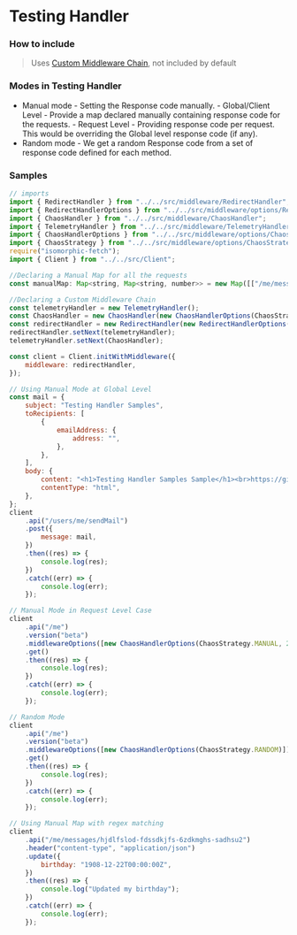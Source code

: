 # Testing Handler

### How to include

> Uses [Custom Middleware Chain](https://github.com/microsoftgraph/msgraph-sdk-javascript/blob/dev/docs/CustomMiddlewareChain.md), not included by default

### Modes in Testing Handler

-   Manual mode - Setting the Response code manually. - Global/Client Level - Provide a map declared manually containing response code for the requests. - Request Level - Providing response code per request. This would be overriding the Global level response code (if any).
-   Random mode - We get a random Response code from a set of response code defined for each method.

### Samples

```js
// imports
import { RedirectHandler } from "../../src/middleware/RedirectHandler";
import { RedirectHandlerOptions } from "../../src/middleware/options/RedirectHandlerOptions";
import { ChaosHandler } from "../../src/middleware/ChaosHandler";
import { TelemetryHandler } from "../../src/middleware/TelemetryHandler";
import { ChaosHandlerOptions } from "../../src/middleware/options/ChaosHandlerOptions";
import { ChaosStrategy } from "../../src/middleware/options/ChaosStrategy";
require("isomorphic-fetch");
import { Client } from "../../src/Client";

//Declaring a Manual Map for all the requests
const manualMap: Map<string, Map<string, number>> = new Map([["/me/messages/.*", new Map([["GET", 200], ["PATCH", 200]])], ["/users/me/sendMail", new Map([["GET", 404], ["POST", 307]])]]);

//Declaring a Custom Middleware Chain
const telemetryHandler = new TelemetryHandler();
const ChaosHandler = new ChaosHandler(new ChaosHandlerOptions(ChaosStrategy.MANUAL), manualMap);
const redirectHandler = new RedirectHandler(new RedirectHandlerOptions());
redirectHandler.setNext(telemetryHandler);
telemetryHandler.setNext(ChaosHandler);

const client = Client.initWithMiddleware({
	middleware: redirectHandler,
});

// Using Manual Mode at Global Level
const mail = {
	subject: "Testing Handler Samples",
	toRecipients: [
		{
			emailAddress: {
				address: "",
			},
		},
	],
	body: {
		content: "<h1>Testing Handler Samples Sample</h1><br>https://github.com/microsoftgraph/msgraph-sdk-javascript",
		contentType: "html",
	},
};
client
	.api("/users/me/sendMail")
	.post({
		message: mail,
	})
	.then((res) => {
		console.log(res);
	})
	.catch((err) => {
		console.log(err);
	});

// Manual Mode in Request Level Case
client
	.api("/me")
	.version("beta")
	.middlewareOptions([new ChaosHandlerOptions(ChaosStrategy.MANUAL, 200)])
	.get()
	.then((res) => {
		console.log(res);
	})
	.catch((err) => {
		console.log(err);
	});

// Random Mode
client
	.api("/me")
	.version("beta")
	.middlewareOptions([new ChaosHandlerOptions(ChaosStrategy.RANDOM)])
	.get()
	.then((res) => {
		console.log(res);
	})
	.catch((err) => {
		console.log(err);
	});

// Using Manual Map with regex matching
client
	.api("/me/messages/hjdlfslod-fdssdkjfs-6zdkmghs-sadhsu2")
	.header("content-type", "application/json")
	.update({
		birthday: "1908-12-22T00:00:00Z",
	})
	.then((res) => {
		console.log("Updated my birthday");
	})
	.catch((err) => {
		console.log(err);
	});
```
